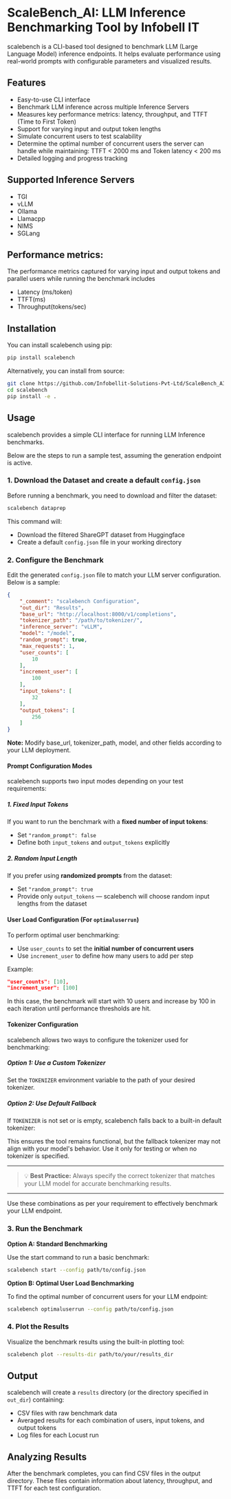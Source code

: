 # ScaleBench_AI: LLM Inference Benchmarking Tool by Infobell IT

scalebench is a CLI-based tool designed to benchmark LLM (Large Language Model) inference endpoints. It helps evaluate performance using real-world prompts with configurable parameters and visualized results.

## Features
- Easy-to-use CLI interface
- Benchmark LLM inference across multiple Inference Servers
- Measures key performance metrics: latency, throughput, and TTFT (Time to First Token)
- Support for varying input and output token lengths
- Simulate concurrent users to test scalability
- Determine the optimal number of concurrent users the server can handle while maintaining: TTFT < 2000 ms and Token latency < 200 ms
- Detailed logging and progress tracking

## Supported Inference Servers
  - TGI
  - vLLM
  - Ollama
  - Llamacpp
  - NIMS
  - SGLang
  
## Performance metrics:

The performance metrics captured for varying input and output tokens and parallel users while running the benchmark includes 
- Latency (ms/token)
- TTFT(ms)
- Throughput(tokens/sec) 

## Installation

You can install scalebench using pip:

```bash
pip install scalebench
```

Alternatively, you can install from source:

```bash
git clone https://github.com/Infobellit-Solutions-Pvt-Ltd/ScaleBench_AI
cd scalebench
pip install -e .
```

## Usage

scalebench provides a simple CLI interface for running LLM Inference benchmarks.

Below are the steps to run a sample test, assuming the generation endpoint is active.

### 1. Download the Dataset and create a default `config.json`

Before running a benchmark, you need to download and filter the dataset:

```bash
scalebench dataprep
```
This command will:
- Download the filtered ShareGPT dataset from Huggingface
- Create a default `config.json` file in your working directory


### 2. Configure the Benchmark

Edit the generated `config.json` file to match your LLM server configuration. Below is a sample:

```json
{
    "_comment": "scalebench Configuration",
    "out_dir": "Results",
    "base_url": "http://localhost:8000/v1/completions",
    "tokenizer_path": "/path/to/tokenizer/",
    "inference_server": "vLLM",
    "model": "/model",
    "random_prompt": true,
    "max_requests": 1,
    "user_counts": [
        10
    ],
    "increment_user": [
        100
    ],
    "input_tokens": [
        32
    ],
    "output_tokens": [
        256
    ]
}

```
**Note:** Modify base_url, tokenizer_path, model, and other fields according to your LLM deployment.

#### Prompt Configuration Modes

scalebench supports two input modes depending on your test requirements:

##### 1. Fixed Input Tokens

If you want to run the benchmark with a **fixed number of input tokens**:

* Set `"random_prompt": false`
* Define both `input_tokens` and `output_tokens` explicitly

##### 2. Random Input Length

If you prefer using **randomized prompts** from the dataset:

* Set `"random_prompt": true`
* Provide only `output_tokens` — scalebench will choose random input lengths from the dataset

#### User Load Configuration (For `optimaluserrun`)

To perform optimal user benchmarking:

* Use `user_counts` to set the **initial number of concurrent users**
* Use `increment_user` to define how many users to add per step

Example:

```json
"user_counts": [10],
"increment_user": [100]
```

In this case, the benchmark will start with 10 users and increase by 100 in each iteration until performance thresholds are hit.

#### Tokenizer Configuration

scalebench allows two ways to configure the tokenizer used for benchmarking:

##### Option 1: Use a Custom Tokenizer

Set the `TOKENIZER` environment variable to the path of your desired tokenizer.

##### Option 2: Use Default Fallback

If `TOKENIZER` is not set or is empty, scalebench falls back to a built-in default tokenizer:

This ensures the tool remains functional, but the fallback tokenizer may not align with your model's behavior. Use it only for testing or when no tokenizer is specified.

---

> 💡 **Best Practice:** Always specify the correct tokenizer that matches your LLM model for accurate benchmarking results.

---

Use these combinations as per your requirement to effectively benchmark your LLM endpoint.


### 3. Run the Benchmark

**Option A: Standard Benchmarking**

Use the start command to run a basic benchmark:

```bash
scalebench start --config path/to/config.json
```

**Option B: Optimal User Load Benchmarking**

To find the optimal number of concurrent users for your LLM endpoint:

```bash
scalebench optimaluserrun --config path/to/config.json
```

### 4. Plot the Results

Visualize the benchmark results using the built-in plotting tool:

```bash
scalebench plot --results-dir path/to/your/results_dir
```

## Output

scalebench will create a `results` directory (or the directory specified in `out_dir`) containing:

- CSV files with raw benchmark data
- Averaged results for each combination of users, input tokens, and output tokens
- Log files for each Locust run

## Analyzing Results

After the benchmark completes, you can find CSV files in the output directory. These files contain information about latency, throughput, and TTFT for each test configuration.
